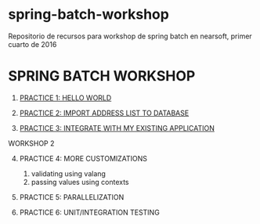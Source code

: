 # spring-batch-workshop
Repositorio de recursos para workshop de spring batch en nearsoft, primer cuarto de 2016
 
SPRING BATCH WORKSHOP
=====================

1. [PRACTICE 1: HELLO WORLD](https://github.com/rvazquezglez/spring-batch-workshop/tree/master/exercise-1/README.md)

2. [PRACTICE 2: IMPORT ADDRESS LIST TO DATABASE](https://github.com/rvazquezglez/spring-batch-workshop/tree/master/exercise-2/README.md)

3. [PRACTICE 3: INTEGRATE WITH MY EXISTING APPLICATION](https://github.com/rvazquezglez/spring-batch-workshop/tree/master/exercise-3/README.md)

WORKSHOP 2

4. PRACTICE 4: MORE CUSTOMIZATIONS
    1. validating using valang
    1. passing values using contexts

5. PRACTICE 5: PARALLELIZATION

6. PRACTICE 6: UNIT/INTEGRATION TESTING
